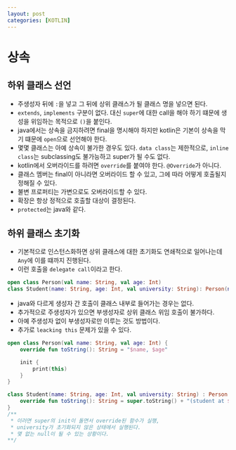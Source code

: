 ```yaml
---
layout: post
categories: [KOTLIN]
---
```



# 상속

## 하위 클래스 선언
- 주생성자 뒤에 `:`을 넣고 그 뒤에 상위 클래스가 될 클래스 명을 넣으면 된다.
- `extends`, `implements` 구분이 없다. 대신 `super`에 대한 call을 해야 하기 떄문에 생성을 위임하는 목적으로 `()`을 붙인다.
- java에서는 상속을 금지하려면 final을 명시해야 하지만 kotlin은 기본이 상속을 막기 떄문에 `open`으로 선언해야 한다.
- 몇몇 클래스는 아예 상속이 불가한 경우도 있다. `data class`는 제한적으로, `inline class`는 subclassing도 불가능하고 super가 될 수도 없다.
- kotlin에서 오버라이드를 하려면 `override`를 붙여야 한다. `@Override`가 아니다.
- 클래스 멤버는 final이 아니라면 오버라이드 할 수 있고, 그에 따라 어떻게 호출될지 정해질 수 있다.
- 불변 프로퍼티는 가변으로도 오버라이드할 수 있다.
- 확장은 항상 정적으로 호출할 대상이 결정된다.
- `protected`는 java와 같다.


## 하위 클래스 초기화
- 기본적으로 인스턴스화하면 상위 클래스에 대한 초기화도 연쇄적으로 일어나는데 `Any`에 이를 떄까지 진행된다.
- 이런 호출을 `delegate call`이라고 한다.
```kotlin
open class Person(val name: String, val age: Int)
class Student(name: String, age: Int, val university: String): Person(name, age)
```
- java와 다르게 생성자 간 호출이 클래스 내부로 들어가는 경우는 없다.
- 추가적으로 주생성자가 있으면 부생성자로 상위 클래스 위임 호출이 불가하다.
- 아예 주생성자 없이 부생성자로만 이루는 것도 방법이다.
- 추가로 `leacking this` 문제가 있을 수 있다.

```kotlin
open class Person(val name: String, val age: Int) {
    override fun toString(): String = "$name, $age"

    init {
        print(this)
    }
}

class Student(name: String, age: Int, val university: String) : Person(name, age) {
    override fun toString(): String = super.toString() + "(student at $university)"
}
/**
 * 이러면 super의 init이 돌면서 override된 함수가 실행, 
 * university가 초기화되지 않은 상태에서 실행된다.
 * 몇 없는 null이 될 수 있는 상황이다.
**/
```


